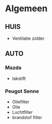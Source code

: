 # Algemeen

## HUIS

- Ventilatie zolder

## AUTO

### Mazda

- lakstift

### Peugot Senne

- Oliefilter
- Olie
- Luchtfilter
- brandstof filter
